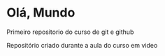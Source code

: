 # Olá, Mundo
 Primeiro repositorio do curso de git e github

 Repositório criado durante a aula do curso em video
